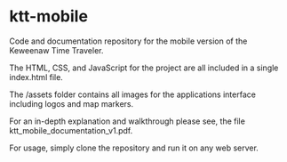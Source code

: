 # ktt-mobile
Code and documentation repository for the mobile version of the Keweenaw Time Traveler.

The HTML, CSS, and JavaScript for the project are all included in a single index.html file. 

The /assets folder contains all images for the applications interface including logos and map markers. 

For an in-depth explanation and walkthrough please see, the file ktt_mobile_documentation_v1.pdf.

For usage, simply clone the repository and run it on any web server. 
